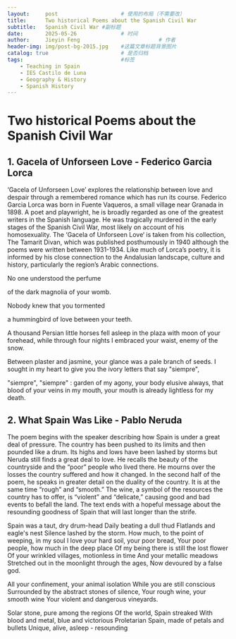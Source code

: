 ```yaml
---
layout:     post   				    # 使用的布局（不需要改）
title:      Two historical Poems about the Spanish Civil War 				# 标题 
subtitle:   Spanish Civil War #副标题
date:       2025-05-26 				# 时间
author:     Jieyin Feng 						# 作者
header-img: img/post-bg-2015.jpg 	#这篇文章标题背景图片
catalog: true 						# 是否归档
tags:								#标签
    - Teaching in Spain 
    - IES Castilo de Luna
    - Geography & History
    - Spanish History
---
```



# Two historical Poems about the Spanish Civil War
## 1. Gacela of Unforseen Love  - Federico Garcia Lorca

‘Gacela of Unforseen Love’ explores the relationship between love and despair through a remembered romance which has run its course.
Federico Garcia Lorca was born in Fuente Vaqueros, a small village near Granada in 1898. A poet and playwright, he is broadly regarded as one of the greatest writers in the Spanish language. He was tragically murdered in the early stages of the Spanish Civil War, most likely on account of his homosexuality.
The ‘Gacela of Unforseen Love‘ is taken from his collection, The Tamarit Divan, which was published posthumously in 1940 although the poems were written between 1931-1934. Like much of Lorca’s poetry, it is informed by his close connection to the Andalusian landscape, culture and history, particularly the region’s Arabic connections.

No one understood the perfume

of the dark magnolia of your womb.

Nobody knew that you tormented

a hummingbird of love between your teeth.

A thousand Persian little horses fell asleep
in the plaza with moon of your forehead,
while through four nights I embraced
your waist, enemy of the snow.

Between plaster and jasmine, your glance
was a pale branch of seeds.
I sought in my heart to give you
the ivory letters that say "siempre",

"siempre", "siempre" : garden of my agony,
your body elusive always,
that blood of your veins in my mouth,
your mouth is already lightless for my death.



## 2. What Spain Was Like  -    Pablo Neruda
The poem begins with the speaker describing how Spain is under a great deal of pressure. The country has been pushed to its limits and then pounded like a drum. Its highs and lows have been lashed by storms but Neruda still finds a great deal to love. He recalls the beauty of the countryside and the “poor” people who lived there. He mourns over the losses the country suffered and how it changed.
In the second half of the poem, he speaks in greater detail on the duality of the country. It is at the same time “rough” and “smooth.” The wine, a symbol of the resources the country has to offer, is “violent” and “delicate,” causing good and bad events to befall the land. The text ends with a hopeful message about the resounding goodness of Spain that will last longer than the strife.


Spain was a taut, dry drum-head
Daily beating a dull thud
Flatlands and eagle's nest
Silence lashed by the storm.
How much, to the point of weeping, in my soul
I love your hard soil, your poor bread,
Your poor people, how much in the deep place
Of my being there is still the lost flower
Of your wrinkled villages, motionless in time
And your metallic meadows
Stretched out in the moonlight through the ages,
Now devoured by a false god.

All your confinement, your animal isolation
While you are still conscious
Surrounded by the abstract stones of silence,
Your rough wine, your smooth wine
Your violent and dangerous vineyards.

Solar stone, pure among the regions
Of the world, Spain streaked
With blood and metal, blue and victorious
Proletarian Spain, made of petals and bullets
Unique, alive, asleep - resounding
